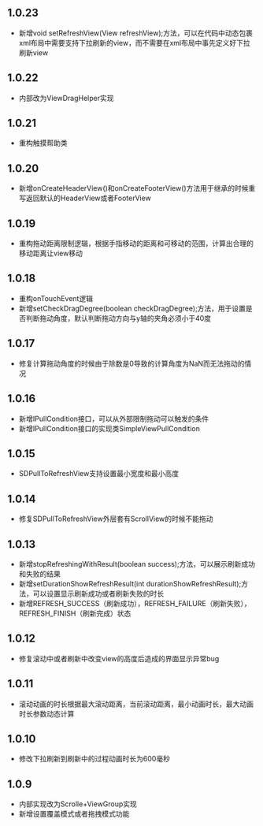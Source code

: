 ## 1.0.23
* 新增void setRefreshView(View refreshView);方法，可以在代码中动态包裹xml布局中需要支持下拉刷新的view，而不需要在xml布局中事先定义好下拉刷新view

## 1.0.22
* 内部改为ViewDragHelper实现

## 1.0.21
* 重构触摸帮助类

## 1.0.20
* 新增onCreateHeaderView()和onCreateFooterView()方法用于继承的时候重写返回默认的HeaderView或者FooterView

## 1.0.19
* 重构拖动距离限制逻辑，根据手指移动的距离和可移动的范围，计算出合理的移动距离让view移动

## 1.0.18
* 重构onTouchEvent逻辑
* 新增setCheckDragDegree(boolean checkDragDegree);方法，用于设置是否判断拖动角度，默认判断拖动方向与y轴的夹角必须小于40度

## 1.0.17
* 修复计算拖动角度的时候由于除数是0导致的计算角度为NaN而无法拖动的情况

## 1.0.16
* 新增IPullCondition接口，可以从外部限制拖动可以触发的条件
* 新增IPullCondition接口的实现类SimpleViewPullCondition

## 1.0.15
* SDPullToRefreshView支持设置最小宽度和最小高度

## 1.0.14
* 修复SDPullToRefreshView外层套有ScrollView的时候不能拖动

## 1.0.13
* 新增stopRefreshingWithResult(boolean success);方法，可以展示刷新成功和失败的结果
* 新增setDurationShowRefreshResult(int durationShowRefreshResult);方法，可以设置显示刷新成功或者刷新失败的时长
* 新增REFRESH_SUCCESS（刷新成功），REFRESH_FAILURE（刷新失败），REFRESH_FINISH（刷新完成）状态

## 1.0.12
* 修复滚动中或者刷新中改变view的高度后造成的界面显示异常bug

## 1.0.11
* 滚动动画的时长根据最大滚动距离，当前滚动距离，最小动画时长，最大动画时长参数动态计算

## 1.0.10
* 修改下拉刷新到刷新中的过程动画时长为600毫秒

## 1.0.9
* 内部实现改为Scrolle+ViewGroup实现
* 新增设置覆盖模式或者拖拽模式功能
